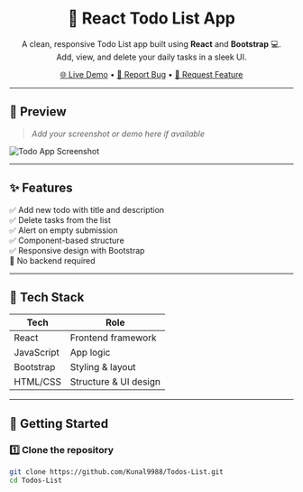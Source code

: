 <h1 align="center">📝 React Todo List App</h1>

<p align="center">
  A clean, responsive Todo List app built using <b>React</b> and <b>Bootstrap</b> 💻. <br/>
  Add, view, and delete your daily tasks in a sleek UI.
</p>

<p align="center">
  <a href="https://todoslist9.netlify.app/" target="_blank">🌐 Live Demo</a> •
  <a href="https://github.com/Kunal9988/Todos-List/issues">🐞 Report Bug</a> •
  <a href="https://github.com/Kunal9988/Todos-List/pulls">🚀 Request Feature</a>
</p>

---

## 📸 Preview

> *Add your screenshot or demo here if available*

![Todo App Screenshot](https://via.placeholder.com/800x400?text=Todo+List+App+Preview)

---

## ✨ Features

✅ Add new todo with title and description  
✅ Delete tasks from the list  
✅ Alert on empty submission  
✅ Component-based structure  
✅ Responsive design with Bootstrap  
🚫 No backend required

---

## 🧩 Tech Stack

| Tech       | Role                  |
|------------|-----------------------|
| React      | Frontend framework    |
| JavaScript | App logic             |
| Bootstrap  | Styling & layout      |
| HTML/CSS   | Structure & UI design |

---

## 🚀 Getting Started

### 1️⃣ Clone the repository

```bash
git clone https://github.com/Kunal9988/Todos-List.git
cd Todos-List
